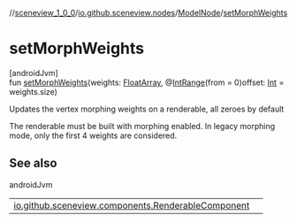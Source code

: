 //[sceneview_1_0_0](../../../index.md)/[io.github.sceneview.nodes](../index.md)/[ModelNode](index.md)/[setMorphWeights](set-morph-weights.md)

# setMorphWeights

[androidJvm]\
fun [setMorphWeights](set-morph-weights.md)(weights: [FloatArray](https://kotlinlang.org/api/latest/jvm/stdlib/kotlin/-float-array/index.html), @[IntRange](https://developer.android.com/reference/kotlin/androidx/annotation/IntRange.html)(from = 0)offset: [Int](https://kotlinlang.org/api/latest/jvm/stdlib/kotlin/-int/index.html) = weights.size)

Updates the vertex morphing weights on a renderable, all zeroes by default

The renderable must be built with morphing enabled. In legacy morphing mode, only the first 4 weights are considered.

## See also

androidJvm

| | |
|---|---|
| [io.github.sceneview.components.RenderableComponent](../../io.github.sceneview.components/-renderable-component/set-morph-weights.md) |  |
